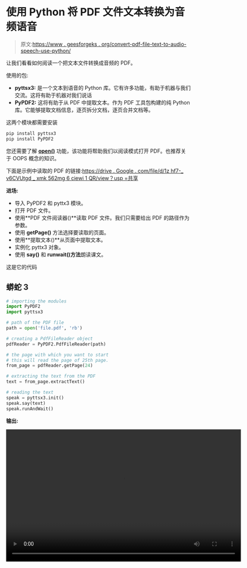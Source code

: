 # 使用 Python 将 PDF 文件文本转换为音频语音

> 原文:[https://www . geesforgeks . org/convert-pdf-file-text-to-audio-speech-use-python/](https://www.geeksforgeeks.org/convert-pdf-file-text-to-audio-speech-using-python/)

让我们看看如何阅读一个把文本文件转换成音频的 PDF。

使用的包:

*   **pyttsx3:** 是一个文本到语音的 Python 库。它有许多功能，有助于机器与我们交流。这将有助于机器对我们说话
*   **PyPDF2:** 这将有助于从 PDF 中提取文本。作为 PDF 工具包构建的纯 Python 库。它能够提取文档信息，逐页拆分文档，逐页合并文档等。

这两个模块都需要安装

```py
pip install pyttsx3
pip install PyPDF2

```

您还需要了解 [**open()**](https://www.geeksforgeeks.org/file-handling-python/) 功能，该功能将帮助我们以阅读模式打开 PDF。也推荐关于 OOPS 概念的知识。

下面是示例中读取的 PDF 的链接:[https://drive . Google . com/file/d/1z hf7-_ v6CVUtgd _ xmk 562mg 6 ciewi 1 QR/view？usp =共享](https://drive.google.com/file/d/1zhf7-_v6CVUtgd_XMK562mg6ciewi1QR/view?usp=sharing)

**进场:**

*   导入 PyPDF2 和 pyttx3 模块。
*   打开 PDF 文件。
*   使用**PDF 文件阅读器()**读取 PDF 文件。我们只需要给出 PDF 的路径作为参数。
*   使用 **getPage()** 方法选择要读取的页面。
*   使用**提取文本()**从页面中提取文本。
*   实例化 pyttx3 对象。
*   使用 **say()** 和 **runwait()方法**朗读课文。

这是它的代码

## 蟒蛇 3

```py
# importing the modules
import PyPDF2
import pyttsx3

# path of the PDF file
path = open('file.pdf', 'rb')

# creating a PdfFileReader object
pdfReader = PyPDF2.PdfFileReader(path)

# the page with which you want to start
# this will read the page of 25th page.
from_page = pdfReader.getPage(24)

# extracting the text from the PDF
text = from_page.extractText()

# reading the text
speak = pyttsx3.init()
speak.say(text)
speak.runAndWait()
```

**输出:**

<video class="wp-video-shortcode" id="video-497473-1" width="640" height="360" preload="metadata" controls=""><source type="video/mp4" src="https://media.geeksforgeeks.org/wp-content/uploads/20201006164050/Newgfgvedio.mp4?_=1">[https://media.geeksforgeeks.org/wp-content/uploads/20201006164050/Newgfgvedio.mp4](https://media.geeksforgeeks.org/wp-content/uploads/20201006164050/Newgfgvedio.mp4)</video>